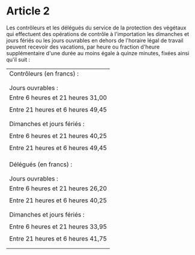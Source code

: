 # Article 2

Les contrôleurs et les délégués du service de la protection des végétaux qui effectuent des opérations de contrôle à l'importation les dimanches et jours fériés ou les jours ouvrables en dehors de l'horaire légal de travail peuvent recevoir des vacations, par heure ou fraction d'heure supplémentaire d'une durée au moins égale à quinze minutes, fixées ainsi qu'il suit :

<table>
<tbody>
<tr>
<td>Contrôleurs (en francs) :</td>
</tr>
<tr>
<td/>
</tr>
<tr>
<td/>
</tr>
<tr>
<td>Jours ouvrables : </td>
</tr>
<tr>
<td>Entre 6 heures et 21 heures 31,00</td>
</tr>
<tr>
<td/>
</tr>
<tr>
<td>Entre 21 heures et 6 heures 49,45</td>
</tr>
<tr>
<td/>
</tr>
<tr>
<td/>
</tr>
<tr>
<td>Dimanches et jours fériés :</td>
</tr>
<tr>
<td/>
</tr>
<tr>
<td>Entre 6 heures et 21 heures 40,25</td>
</tr>
<tr>
<td/>
</tr>
<tr>
<td>Entre 21 heures et 6 heures 49,45</td>
</tr>
<tr>
<td/>
</tr>
<tr>
<td/>
</tr>
<tr>
<td/>
</tr>
<tr>
<td>Délégués (en francs) :</td>
</tr>
<tr>
<td/>
</tr>
<tr>
<td/>
</tr>
<tr>
<td>Jours ouvrables :</td>
</tr>
<tr>
<td>Entre 6 heures et 21 heures 26,20 </td>
</tr>
<tr>
<td/>
</tr>
<tr>
<td>Entre 21 heures et 6 heures 40,25 </td>
</tr>
<tr>
<td/>
</tr>
<tr>
<td/>
</tr>
<tr>
<td>Dimanches et jours fériés :</td>
</tr>
<tr>
<td/>
</tr>
<tr>
<td>Entre 6 heures et 21 heures 33,95 </td>
</tr>
<tr>
<td/>
</tr>
<tr>
<td>Entre 21 heures et 6 heures 41,75</td>
</tr>
<tr>
<td/>
</tr>
<tr>
<td/>
</tr>
</tbody>
</table>
